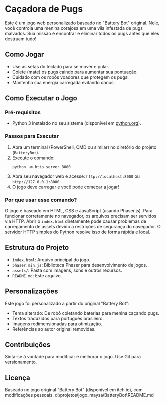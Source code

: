 # Caçadora de Pugs

Este é um jogo web personalizado baseado no "Battery Bot" original. Nele, você controla uma menina corajosa em uma vila infestada de pugs malvados. Sua missão é encontrar e eliminar todos os pugs antes que eles destruam tudo!

## Como Jogar
- Use as setas do teclado para se mover e pular.
- Colete (mate) os pugs caindo para aumentar sua pontuação.
- Cuidado com os robôs voadores que protegem os pugs!
- Mantenha sua energia carregada evitando danos.

## Como Executar o Jogo

### Pré-requisitos
- Python 3 instalado no seu sistema (disponível em [python.org](https://www.python.org/)).

### Passos para Executar
1. Abra um terminal (PowerShell, CMD ou similar) no diretório do projeto (`BatteryBot`).
2. Execute o comando:
   ```
   python -m http.server 8000
   ```
3. Abra seu navegador web e acesse: `http://localhost:8000` ou `http://127.0.0.1:8000`.
4. O jogo deve carregar e você pode começar a jogar!

### Por que usar esse comando?
O jogo é baseado em HTML, CSS e JavaScript (usando Phaser.js). Para funcionar corretamente no navegador, os arquivos precisam ser servidos via HTTP. Abrir o `index.html` diretamente pode causar problemas de carregamento de assets devido a restrições de segurança do navegador. O servidor HTTP simples do Python resolve isso de forma rápida e local.

## Estrutura do Projeto
- `index.html`: Arquivo principal do jogo.
- `phaser.min.js`: Biblioteca Phaser para desenvolvimento de jogos.
- `assets/`: Pasta com imagens, sons e outros recursos.
- `README.md`: Este arquivo.

## Personalizações
Este jogo foi personalizado a partir do original "Battery Bot":
- Tema alterado: De robô coletando baterias para menina caçando pugs.
- Textos traduzidos para português brasileiro.
- Imagens redimensionadas para otimização.
- Referências ao autor original removidas.

## Contribuições
Sinta-se à vontade para modificar e melhorar o jogo. Use Git para versionamento.

## Licença
Baseado no jogo original "Battery Bot" (disponível em itch.io), com modificações pessoais.</content>
<parameter name="filePath">d:\projetos\jogo_maysa\BatteryBot\README.md